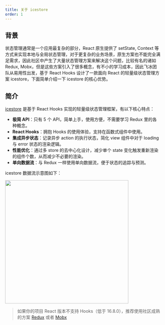 ```yaml
---
title: 关于 icestore
order: 1
---
```


## 背景

状态管理通常是一个应用最复杂的部分，React 原生提供了 setState, Context 等方式来实现本地与全局状态管理，对于更复杂的业务场景，原生方案也不能完全满足需求，因此社区中产生了大量状态管理方案来解决这个问题，比较有名的诸如 Redux, Mobx，但是这些方案引入了很多概念，有不小的学习成本，因此飞冰团队从易用性出发，基于 React Hooks 设计了一款面向 React 的轻量级状态管理方案 icestore，下面简单介绍一下 icestore 的核心优势。

## 简介

[icestore](https://github.com/ice-lab/icestore) 是基于 React Hooks 实现的轻量级状态管理框架，有以下核心特点：

* **极简 API**：只有 5 个 API，简单上手，使用方便，不需要学习 Redux 里的各种概念。
* **React Hooks**：拥抱 Hooks 的使用体验，支持在函数式组件中使用。
* **集成异步状态**：记录异步 action 的执行状态，简化 view 组件中对于 loading 与 error 状态的渲染逻辑。
* **性能优化**：通过多 store 的去中心化设计，减少单个 state 变化触发重新渲染的组件个数，从而减少不必要的渲染。
* **单向数据流**：与 Redux 一样使用单向数据流，便于状态的追踪与预测。

icestore 数据流示意图如下：  

<img src="https://user-images.githubusercontent.com/5419233/60956252-012f9300-a335-11e9-8667-75490ceb62b1.png" width="400" />

> 如果你的项目 React 版本不支持 Hooks（低于 16.8.0），推荐使用社区成熟的方案 [Redux](https://cn.redux.js.org/) 或者 [Mobx](https://cn.mobx.js.org/)

